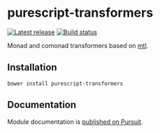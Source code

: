 # purescript-transformers

[![Latest release](http://img.shields.io/github/release/purescript/purescript-transformers.svg)](https://github.com/purescript/purescript-transformers/releases)
[![Build status](https://travis-ci.org/purescript/purescript-transformers.svg?branch=master)](https://travis-ci.org/purescript/purescript-transformers)

Monad and comonad transformers based on [mtl](http://hackage.haskell.org/package/mtl).

## Installation

```
bower install purescript-transformers
```

## Documentation

Module documentation is [published on Pursuit](http://pursuit.purescript.org/packages/purescript-transformers).
